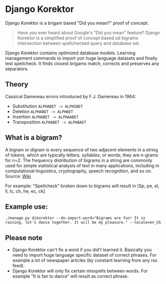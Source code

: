 Django Korektor
===============

Django Korektor is a brigam based "Did you mean?" proof of concept.

> Have you ever heard about Google's "Did you mean" feature? Django Korektor is a simplified proof of concept based od bigrams intersection between spellchecked query and database set.

Django Korektor contains optimized database models. Learning management commands to import yoir huge language datasets and finally test spellcheck. It finds closest brigams match, corrects and preserves any separators.

Theory
---
Cassical Damereau errors introduced by F.J. Damereau in 1964:
- Substitution 
	``ALPHABET -> ALPHSBET``
- Deletion 
	``ALPHABET -> ALPHBET``
- Insertion 
	``ALPHABET -> ALPHAABET``
- Transposition 
	``ALPHABET -> ALPHBAET``

What is a bigram?
---
A bigram or digram is every sequence of two adjacent elements in a string of tokens, which are typically letters, syllables, or words; they are n-grams for n=2. The frequency distribution of bigrams in a string are commonly used for simple statistical analysis of text in many applications, including in computational linguistics, cryptography, speech recognition, and so on. Source: [Wiki](http://en.wikipedia.org/wiki/Bigram)

For example: "Spellcheck" broken down to bigrams will result in [Sp, pe, el, ll, lc, ch, he, ec, ck]

Example use:
---
``./manage.py djkorektor --do-import-word="Bigrams are fun! It is raining, let's dance together. It will be my pleasure." --locale=en_US``

Please note
---
- Django Korektor can't fix a word if you did't learned it. Basically you need to import huge language specific dataset of correct phrases. For example a lot of newspaper articles (by constant learning from any rss feed). 
- Django Korektor will only fix certain misspells between words. For example "It is fan to dance" will result as correct phrase.